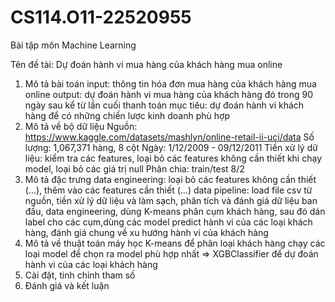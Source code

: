 # CS114.O11-22520955
Bài tập môn Machine Learning

Tên đề tài: Dự đoán hành vi mua hàng của khách hàng mua online 
1. Mô tả bài toán 
input: thông tin hóa đơn mua hàng của khách hàng mua online 
output: dự đoán hành vi mua hàng của khách hàng đó trong 90 ngày sau kể từ lần cuối thanh toán
mục tiêu: dự đoán hành vi khách hàng để có những chiến lược kinh doanh phù hợp
2. Mô tả về bộ dữ liệu
Nguồn: https://www.kaggle.com/datasets/mashlyn/online-retail-ii-uci/data
Số lượng: 1,067,371 hàng, 8 cột
Ngày: 1/12/2009 - 09/12/2011
Tiền xử lý dữ liệu: kiểm tra các features, loại bỏ các features không cần thiết khi chạy model, loại bỏ các giá trị null
Phân chia: train/test 8/2
3. Mô tả đặc trưng
data engineering: loại bỏ các features không cần thiết (...), thêm vào các features cần thiết (...)
data pipeline: load file csv từ nguồn, tiền xử lý dữ liệu và làm sạch, phân tích và đánh giá dữ liệu ban đầu, data engineering, dùng K-means phân cụm khách hàng, sau đó dán label cho các cụm,dùng các model predict hành vi của các loại khách hàng, đánh giá chung về xu hướng hành vi của khách hàng
4. Mô tả về thuật toán máy học
K-means để phân loại khách hàng 
chạy các loại model để chọn ra model phù hợp nhất
=> XGBClassifier để dự đoán hành vi của các loại khách hàng 
5. Cài đặt, tinh chỉnh tham số
6. Đánh giá và kết luận
